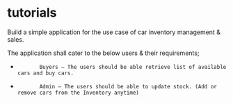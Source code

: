 # tutorials

Build a simple application for the use case of car inventory management & sales.

The application shall cater to the below users & their requirements;

-            Buyers – The users should be able retrieve list of available cars and buy cars.

-            Admin – The users should be able to update stock. (Add or remove cars from the Inventory anytime)
